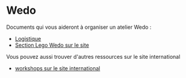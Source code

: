 # Wedo

Documents qui vous aideront à organiser un atelier Wedo :

- [Logistique](logistique_wedo.html)
- [Section Lego Wedo sur le site](http://www.devoxx4kids.org/france/ateliers/lego-wedo/)



Vous pouvez aussi trouver d'autres ressources sur le site international 

- [workshops sur le site international](https://github.com/devoxx4kids/materials/tree/master/workshops)



